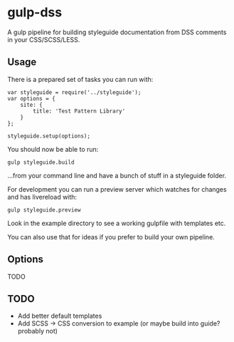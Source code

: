 # gulp-dss

A gulp pipeline for building styleguide documentation from DSS comments in your CSS/SCSS/LESS.

## Usage

There is a prepared set of tasks you can run with:

    var styleguide = require('../styleguide');
    var options = {
        site: {
            title: 'Test Pattern Library'
        }
    };

    styleguide.setup(options);

You should now be able to run:

    gulp styleguide.build

...from your command line and have a bunch of stuff in a styleguide folder.

For development you can run a preview server which watches for changes and has livereload with:

    gulp styleguide.preview

Look in the example directory to see a working gulpfile with templates etc.

You can also use that for ideas if you prefer to build your own pipeline. 


## Options

TODO

## TODO

* Add better default templates
* Add SCSS -> CSS conversion to example (or maybe build into guide? probably not)
